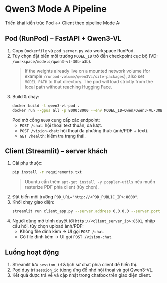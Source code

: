 # Qwen3 Mode A Pipeline

Triển khai kiến trúc Pod ↔ Client theo pipeline Mode A:

## Pod (RunPod) – FastAPI + Qwen3-VL

1. Copy `Dockerfile` và `pod_server.py` vào workspace RunPod.
2. Tùy chọn đặt biến môi trường `MODEL_ID` trỏ đến checkpoint cục bộ (VD: `/workspace/models/qwen3-vl-30b-a3b`).
   > If the weights already live on a mounted network volume (for example `/runpod-volume/qwen3VL/site-packages`), also set `MODEL_PATH` to that directory. The pod will load strictly from the local path without reaching Hugging Face.
3. Build & chạy:
   ```bash
   docker build -t qwen3-vl-pod .
   docker run --gpus all -p 8000:8000 --env MODEL_ID=Qwen/Qwen3-VL-30B-A3B-Instruct qwen3-vl-pod
   ```
   Pod mở cổng `8000` cung cấp các endpoint:
   - `POST /chat`: hội thoại text thuần, đa lượt.
   - `POST /vision-chat`: hội thoại đa phương thức (ảnh/PDF + text).
   - `GET /health`: kiểm tra trạng thái.

## Client (Streamlit) – server khách

1. Cài phụ thuộc:
   ```bash
   pip install -r requirements.txt
   ```
   > Ubuntu cần thêm `apt-get install -y poppler-utils` nếu muốn rasterize PDF phía client (tùy chọn).
2. Đặt biến môi trường `POD_URL="http://<POD_PUBLIC_IP>:8000"`.
3. Khởi chạy giao diện:
   ```bash
   streamlit run client_app.py --server.address 0.0.0.0 --server.port 8501
   ```
4. Người dùng mở trình duyệt tới `http://<client_server_ip>:8501`, nhập câu hỏi, tùy chọn upload ảnh/PDF:
   - Không file đính kèm → UI gọi `POST /chat`.
   - Có file đính kèm → UI gọi `POST /vision-chat`.

## Luồng hoạt động

1. Streamlit lưu `session_id` & lịch sử chat phía client để hiển thị.
2. Pod duy trì `session_id` tương ứng để nhớ hội thoại và gọi Qwen3-VL.
3. Kết quả được trả về và cập nhật trong chatbox trên giao diện client.
